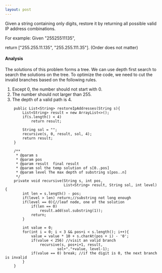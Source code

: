 ```yaml
---
layout: post
---
```


Given a string containing only digits, restore it by returning all possible valid IP address combinations.

For example:
Given "25525511135",

return ["255.255.11.135", "255.255.111.35"]. (Order does not matter) 

#### Analysis

The solutions of this problem forms a tree. We can use depth first search to search the solutions on the tree. 
To optimize the code, we need to cut the invalid branches based on the following rules.

1. Except 0, the number should not start with 0.
1. The number should not larger than 255.
1. The depth of a valid path is 4.

```
    public List<String> restoreIpAddresses(String s){
        List<String> result = new ArrayList<>();
        if(s.length() < 4) 
            return result;
        
        String sol = "";
        recursive(s, 0, result, sol, 4);
        return result;
    }

    /**
     * @param s
     * @param pos
     * @param result  final result
     * @param sol the temp solution of s[0..pos]
     * @param level The max depth of substring s[pos..n]
     */
    private void recursive(String s, int pos,
                           List<String> result, String sol, int level){
        int len = s.length() - pos;
        if(level > len) return;//substring not long enough
        if(level == 0){//leaf node, one of the solution
            if(len == 0)
                result.add(sol.substring(1));
            return;
        }

        int value = 0;
        for(int i = 0; i < 3 && pos+i < s.length(); i++){
            value = value * 10 + s.charAt(pos + i) - '0';
            if(value < 256) //visit an valid branch
                recursive(s, pos+i+1, result,
                        sol+"."+value, level-1);
            if(value == 0) break; //if the digit is 0, the next branch is invalid
        }
    }
```

